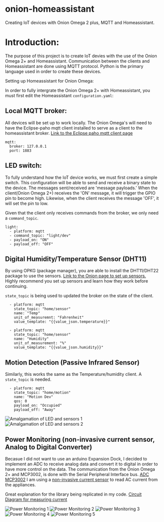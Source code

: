 # onion-homeassistant
Creating IoT devices with Onion Omega 2 plus, MQTT and Homeassistant. 

# Introduction: 

The purpose of this project is to create IoT devies with the use of the Onion Omega 2+ and Homeassistant. Communication between the clients and Homeassistant are done using MQTT protocol. Python is the primary language used in order to create these devices. 

Setting up Homeassistant for Onion Omega:

In order to fully intergrate the Onion Omega 2+ with Homeassistant, you must first edit the Homeassistant ```configuration.yaml```: 

## Local MQTT broker: 

All devices will be set up to work locally. The Onion Omega's will need to have the Eclipse-paho mqtt client installed to serve as a client to the homeassistant broker. [Link to the Eclipse paho mqtt client page](https://www.eclipse.org/paho/clients/python/docs/)

```
mqtt:
  broker: 127.0.0.1
  port: 1883
```

## LED switch:

To fully understand how the IoT device works, we must first create a simple switch. This configuration will be able to send and receive a binary state to the device. The messages sent/received are 'message payloads.' When the client(Onion Omega 2+) receives the 'ON' message, it will trigger the GPIO pin to become high. Likewise, when the client receives the message 'OFF', it will set the pin to low.

Given that the client only receives commands from the broker, we only need a ```command_topic```.

```
light: 
  - platform: mqtt
  - command_topic: "light/dev"
  - payload_on: "ON"
  - payload_off: "OFF"
```

## Digital Humidity/Temperature Sensor (DHT11)

By using OPKG (package manager), you are able to install the DHT11/DHT22 package to use the sensors. [Link to the Onion page to set up sensors.](https://onion.io/2bt-reading-dht-sensor-data/) Highly recommend you set up sensors and learn how they work before continuing. 

```state_topic``` is being used to updated the broker on the state of the client. 

```
  - platform: mqtt
    state_topic: "home/sensor"
    name: "Temp"
    unit_of_measuremnt: "Fahrenheit"
    value_template: "{{value_json.temperature}}"
  
  - platform: mqtt
    state_topic: "home/sensor"
    name: "Humidity"
    unit_of_measurement: "%"
    value_template: "{{value_json.humidity}}"
```
    
## Motion Detection (Passive Infrared Sensor)

Similarly, this works the same as the Temperature/humidity client. A ```state_topic``` is needed. 

```
  - platform: mqtt
    state_topic: "home/motion"
    name: "Motion Dev"
    qos: 0
    payload_on: "Occupied"
    payload_off: "Away"
```
![Amalgamation of LED and sensors 1](https://user-images.githubusercontent.com/25919226/40144146-3a1b3c12-5923-11e8-996d-3d5f52d63a4a.png)
![Amalgamation of LED and sensors 2](https://user-images.githubusercontent.com/25919226/40144148-3a47d808-5923-11e8-926e-528f7f8e7d38.png)

## Power Monitoring (non-invasive current sensor, Analog to Digital Converter)

Becasue I did not want to use an arduino Expansion Dock, I decided to implement an ADC to receive analog data and convert it to digital in order to have more control on the data. The communication from the Onion Omega 2+ and MCP3002, is done with the Serial Peripheral Interface bus. [ADC MCP3002](http://www.farnell.com/datasheets/1599363.pdf) I am using a [non-invasive current sensor](https://www.sparkfun.com/products/11005) to read AC current from the appliances. 

Great explanation for the library being replicated in my code. [Circuit Diagram for measuring current](https://learn.openenergymonitor.org/electricity-monitoring/ct-sensors/interface-with-arduino)

![Power Monitoring 1](https://user-images.githubusercontent.com/25919226/40143933-77d65074-5922-11e8-8eaf-eaa24cc0d5fe.JPG)
![Power Monitoring 2](https://user-images.githubusercontent.com/25919226/40143934-77f0b11c-5922-11e8-8868-98704f7ce2d3.JPG)
![Power Monitoring 3](https://user-images.githubusercontent.com/25919226/40143935-7808aab0-5922-11e8-8380-bdddf06b25a4.JPG)
![Power Monitoring 4](https://user-images.githubusercontent.com/25919226/40143936-7818d994-5922-11e8-8dba-9897a4ae3d57.JPG)
![Power Monitoring 5](https://user-images.githubusercontent.com/25919226/40143937-782ca5fa-5922-11e8-8687-8530c38149da.JPG)

